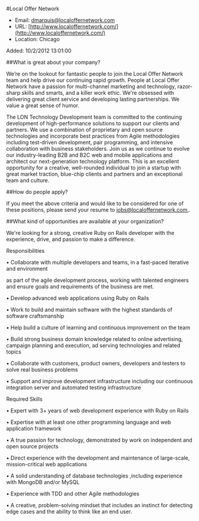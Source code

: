 
#Local Offer Network

* Email: [dmarquis@localoffernetwork.com](mailto:dmarquis@localoffernetwork.com)
* URL: [http://www.localoffernetwork.com/](http://www.localoffernetwork.com/)
* Location: Chicago

Added: 10/2/2012 13:01:00

##What is great about your company?

We’re on the lookout for fantastic people to join the Local Offer Network team and help drive our continuing rapid growth.  People at Local Offer Network have a passion for multi-channel marketing and technology, razor-sharp skills and smarts, and a killer work ethic. We're obsessed with delivering great client service and developing lasting partnerships. We value a great sense of humor. 

The LON Technology Development team is committed to the continuing development of high-performance solutions to support our clients and partners. We use a combination of proprietary and open source technologies and incorporate best practices from Agile methodologies including test-driven development, pair programming, and intensive collaboration with business stakeholders. Join us as we continue to evolve our industry-leading B2B and B2C web and mobile applications and architect our next-generation technology platform. This is an excellent opportunity for a creative, well-rounded individual to join a startup with great market traction, blue-chip clients and partners and an exceptional team and culture.



##How do people apply?

If you meet the above criteria and would like to be considered for one of these positions, please send your resume to jobs@localoffernetwork.com,.

##What kind of opportunities are available at your organization?

We're looking for a strong, creative Ruby on Rails developer with the experience, drive, and passion to make a difference. 

Responsibilities

•	Collaborate with multiple developers and teams, in a fast-paced iterative and environment 

as part of the agile development process, working with talented engineers and ensure goals and requirements of the business are met.

•	Develop advanced web applications using Ruby on Rails

•	Work to build and maintain software with the highest standards of software craftsmanship

•	Help build a culture of learning and continuous improvement on the team

•	Build strong business domain knowledge related to online advertising, campaign planning and execution, ad serving technologies and related topics

•	Collaborate with customers, product owners, developers and testers to solve real business problems

•	Support and improve development infrastructure including our continuous integration server and automated testing infrastructure

Required Skills

•	Expert with 3+ years of web development experience with Ruby on Rails

•	Expertise with at least one other programming language and web application framework

•	A true passion for technology, demonstrated by work on independent and open source projects

•	Direct experience with the development and maintenance of large-scale, mission-critical web applications

•	A solid understanding of database technologies ,including experience with MongoDB and/or MySQL

•	Experience with TDD and other Agile methodologies 

•	A creative, problem-solving mindset that includes an instinct for detecting edge cases and the ability to think like an end user.



    